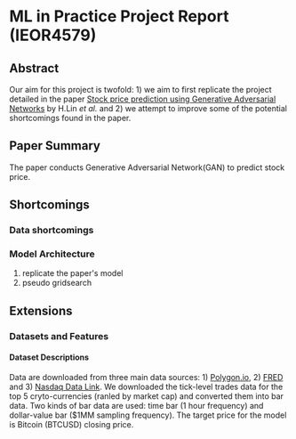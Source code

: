 # ML in Practice Project Report (IEOR4579)

## Abstract
Our aim for this project is twofold: 1) we aim to first replicate the project detailed in the paper 
[Stock price prediction using Generative Adversarial Networks](https://paperswithcode.com/paper/stock-price-prediction-using-generative) by H.Lin *et al.* and 2) we attempt to improve some of the potential shortcomings found in the paper. 

## Paper Summary
The paper conducts Generative Adversarial Network(GAN) to predict stock price. 
## Shortcomings

### Data shortcomings

### Model Architecture
 1. replicate the paper's model
 2. pseudo gridsearch


## Extensions

### Datasets and Features

#### Dataset Descriptions
Data are downloaded from three main data sources: 1) [Polygon.io](https://polygon.io/), 2) [FRED](https://fred.stlouisfed.org/) and 3) [Nasdaq Data Link](https://data.nasdaq.com/). We downloaded the tick-level trades data for the top 5 cryto-currencies (ranled by market cap) and converted them into bar data. Two kinds of bar data are used: time bar (1 hour frequency) and dollar-value bar ($1MM sampling frequency). The target price for the model is Bitcoin (BTCUSD) closing price. 
